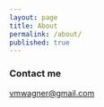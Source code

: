 ```yaml
---
layout: page
title: About
permalink: /about/
published: true
---
```

### Contact me

[vmwagner@gmail.com](mailto:vmwagner@gmail.com)
